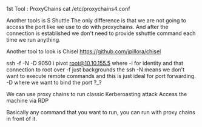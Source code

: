 1st Tool : ProxyChains
cat /etc/proxychains4.conf

Another tools is S Shuttle 
The only difference is that we are not going to access the port like we use to do with proxychains.
And after the connection is established we don't need to provide sshuttle command each time we run anything.

Another tool to look is Chisel  https://github.com/jpillora/chisel


ssh -f -N -D 9050 i pivot root@10.10.155.5 
where 
-i for identity and that connection to root over
-f just backgrounds the ssh
-N means we don't want to execute remote commands and this is just ideal for port forwarding.
-D where we want to bind the port ?_?


We can use proxy chains to run classic Kerberoasting attack 
Access the machine via RDP

Basically any command that you want to run, you can run with proxy chains in front of it.
